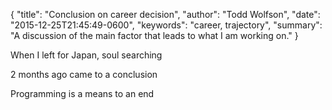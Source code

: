 {
  "title": "Conclusion on career decision",
  "author": "Todd Wolfson",
  "date": "2015-12-25T21:45:49-0600",
  "keywords": "career, trajectory",
  "summary": "A discussion of the main factor that leads to what I am working on."
}

When I left for Japan, soul searching

2 months ago came to a conclusion

Programming is a means to an end
